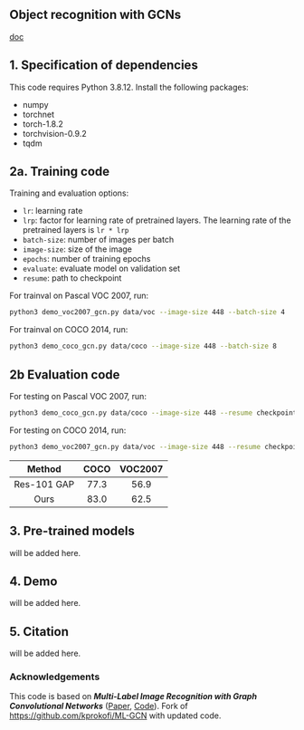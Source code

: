 ## Object recognition with GCNs

[doc](https://docs.google.com/document/d/1yKBVNr90n2kipyQP4itzt3zvdUfGeSTm2qZ-MJNa8sg/edit?usp=sharing)


## 1. Specification of dependencies

This code requires Python 3.8.12. Install the following packages:

- numpy
- torchnet
- torch-1.8.2
- torchvision-0.9.2
- tqdm

## 2a. Training code

Training and evaluation options:
- `lr`: learning rate
- `lrp`: factor for learning rate of pretrained layers. The learning rate of the pretrained layers is `lr * lrp`
- `batch-size`: number of images per batch
- `image-size`: size of the image
- `epochs`: number of training epochs
- `evaluate`: evaluate model on validation set
- `resume`: path to checkpoint

For trainval on Pascal VOC 2007, run:
```sh
python3 demo_voc2007_gcn.py data/voc --image-size 448 --batch-size 4
``` 

For trainval on COCO 2014, run:
```sh
python3 demo_coco_gcn.py data/coco --image-size 448 --batch-size 8
```

## 2b Evaluation code
For testing on Pascal VOC 2007, run:
```sh
python3 demo_coco_gcn.py data/coco --image-size 448 --resume checkpoint/coco/model_best_80.2723.pth.tar --evaluate
```

For testing on COCO 2014, run:
```sh
python3 demo_voc2007_gcn.py data/voc --image-size 448 --resume checkpoint/voc2007/model_best_91.8316.pth.tar --evaluate
```

| Method    | COCO    |VOC2007  |
|:---------:|:-------:|:-------:|
| Res-101 GAP  | 77.3    |   56.9   |
| Ours        |  83.0  | 62.5   |


## 3. Pre-trained models
will be added here.


## 4. Demo
will be added here.

## 5. Citation
will be added here.

### Acknowledgements
This code is based on ***Multi-Label Image Recognition with Graph Convolutional Networks*** ([Paper](https://arxiv.org/abs/1904.03582), [Code](https://github.com/Megvii-Nanjing/ML-GCN)). Fork of https://github.com/kprokofi/ML-GCN with updated code.


